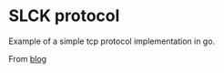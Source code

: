 # SLCK protocol

Example of a simple tcp protocol implementation in go.

From [blog](https://ieftimov.com/posts/understanding-bytes-golang-build-tcp-protocol/#tying-it-all-together)